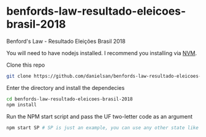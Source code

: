 # benfords-law-resultado-eleicoes-brasil-2018

Benford's Law - Resultado Eleições Brasil 2018

You will need to have nodejs installed. I recommend you installing via [NVM](https://github.com/creationix/nvm#installation).

Clone this repo
```sh
git clone https://github.com/danielsan/benfords-law-resultado-eleicoes-brasil-2018
```

Enter the directory and install the dependecies
```sh
cd benfords-law-resultado-eleicoes-brasil-2018
npm install
```

Run the NPM start script and pass the UF two-letter code as an argument
```sh
npm start SP # SP is just an example, you can use any other state like RJ, PR, RR, RO, RS, etc...
```

